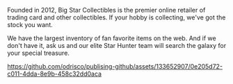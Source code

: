 Founded in 2012, Big Star Collectibles is the premier online retailer of trading card and other collectibles. If your hobby is collecting, we've got the stock you want.

We have the largest inventory of fan favorite items on the web. And if we don't have it, ask us and our elite Star Hunter team will search the galaxy for your special treasure.

https://github.com/odrisco/publising-github/assets/133652907/0e205d72-c011-4dda-8e9b-458c32dd0aca

